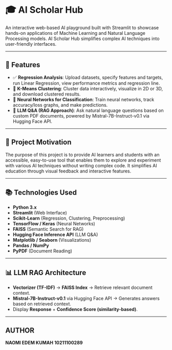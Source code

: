 # 🎓 AI Scholar Hub

An interactive web-based AI playground built with Streamlit to showcase hands-on applications of Machine Learning and Natural Language Processing models. AI Scholar Hub simplifies complex AI techniques into user-friendly interfaces.

---

## 📌 Features

- ✅ **Regression Analysis**: Upload datasets, specify features and targets, run Linear Regression, view performance metrics and regression line.
- 🔄 **K-Means Clustering**: Cluster data interactively, visualize in 2D or 3D, and download clustered results.
- 🧠 **Neural Networks for Classification**: Train neural networks, track accuracy/loss graphs, and make predictions.
- 💬 **LLM Q&A (RAG Approach)**: Ask natural language questions based on custom PDF documents, powered by Mistral-7B-Instruct-v0.1 via Hugging Face API.

---

## 📝 Project Motivation

The purpose of this project is to provide AI learners and students with an accessible, easy-to-use tool that enables them to explore and experiment with various AI techniques without writing complex code. It simplifies AI education through visual feedback and interactive features.

---

## 📚 Technologies Used

- **Python 3.x**
- **Streamlit** (Web Interface)
- **Scikit-Learn** (Regression, Clustering, Preprocessing)
- **TensorFlow / Keras** (Neural Networks)
- **FAISS** (Semantic Search for RAG)
- **Hugging Face Inference API** (LLM Q&A)
- **Matplotlib / Seaborn** (Visualizations)
- **Pandas / NumPy**
- **PyPDF** (Document Reading)

---

## 📊 LLM RAG Architecture

- **Vectorizer (TF-IDF)** → **FAISS Index** → Retrieve relevant document context.
- **Mistral-7B-Instruct-v0.1** via Hugging Face API → Generates answers based on retrieved context.
- Display **Response** + **Confidence Score (similarity-based)**.

---



## AUTHOR
**NAOMI EDEM KUMAH**
**10211100289**
